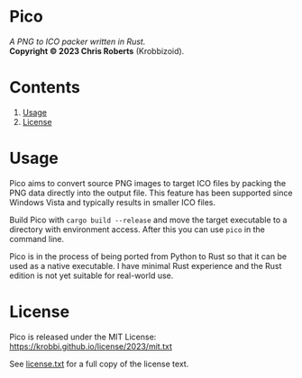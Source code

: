 # Pico
_A PNG to ICO packer written in Rust._  
__Copyright &copy; 2023 Chris Roberts__ (Krobbizoid).

# Contents
1. [Usage](#usage)
2. [License](#license)

# Usage
Pico aims to convert source PNG images to target ICO files by packing the PNG
data directly into the output file. This feature has been supported since
Windows Vista and typically results in smaller ICO files.

Build Pico with `cargo build --release` and move the target executable to a
directory with environment access. After this you can use `pico` in the command
line.

Pico is in the process of being ported from Python to Rust so that it can be
used as a native executable. I have minimal Rust experience and the Rust
edition is not yet suitable for real-world use.

# License
Pico is released under the MIT License:  
https://krobbi.github.io/license/2023/mit.txt

See [license.txt](/license.txt) for a full copy of the license text.
